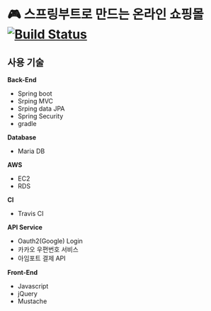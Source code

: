 # :video_game: 스프링부트로 만드는 온라인 쇼핑몰 [![Build Status](https://travis-ci.com/sbdyzjdla/springboot_gameshop.svg?branch=master)](https://travis-ci.com/sbdyzjdla/springboot_gameshop)

## 사용 기술

**Back-End** 
* Spring boot
* Srping MVC
* Srping data JPA
* Spring Security
* gradle

**Database**
* Maria DB

**AWS**
* EC2
* RDS

**CI**
* Travis CI

**API Service**
* Oauth2(Google) Login
* 카카오 우편번호 서비스
* 아임포트 결제 API 

**Front-End**
* Javascript
* jQuery
* Mustache


